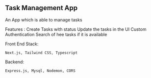 ## Task Management App

An App which is able to manage tasks

Features : Create Tasks with status 
Update the tasks in the UI 
Custom Authentication 
Search of  hee tasks if it is available

Front End Stack: 
``` 
Next.js, Tailwind CSS, Typescript

```
Backend:
```
Express.js, Mysql, Nodemon, CORS

```